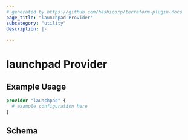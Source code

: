```yaml
---
# generated by https://github.com/hashicorp/terraform-plugin-docs
page_title: "launchpad Provider"
subcategory: "utility"
description: |-
  
---
```


# launchpad Provider



## Example Usage

```terraform
provider "launchpad" {
  # example configuration here
}
```

<!-- schema generated by tfplugindocs -->
## Schema
